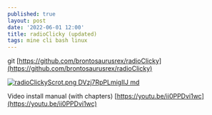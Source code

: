 ```yaml
---
published: true
layout: post
date: '2022-06-01 12:00'
title: radioClicky (updated)
tags: mine cli bash linux
---
```

git
[https://github.com/brontosaurusrex/radioClicky](https://github.com/brontosaurusrex/radioClicky)

[![radioClickyScrot.png DVzj7RpPLmigIIJ md](https://i.imgur.com/wDGGB5nl.png)](https://i.imgur.com/wDGGB5n.png)

Video install manual (with chapters)
[https://youtu.be/ii0PPDvi1wc](https://youtu.be/ii0PPDvi1wc)